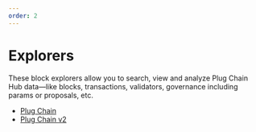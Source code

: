 ```yaml
---
order: 2
---
```


# Explorers

These block explorers allow you to search, view and analyze Plug Chain Hub data—like blocks, transactions, validators, governance including params or proposals, etc.

- [Plug Chain](https://www.plugchain.network/)
- [Plug Chain v2](https://plugchain.network/v2)



